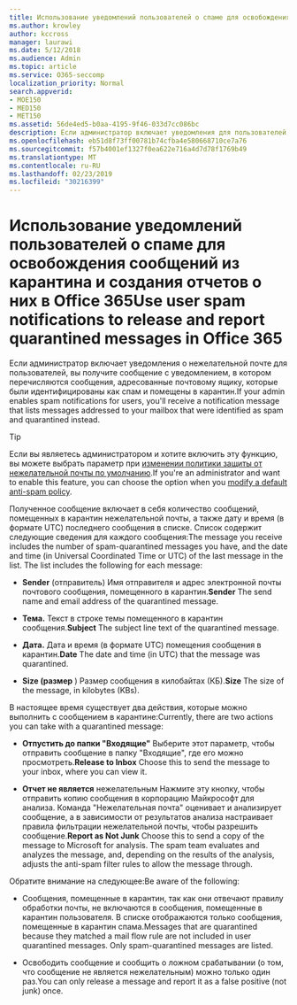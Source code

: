 ```yaml
---
title: Использование уведомлений пользователей о спаме для освобождения сообщений из карантина и создания отчетов о них в Office 365
ms.author: krowley
author: kccross
manager: laurawi
ms.date: 5/12/2018
ms.audience: Admin
ms.topic: article
ms.service: O365-seccomp
localization_priority: Normal
search.appverid:
- MOE150
- MED150
- MET150
ms.assetid: 56de4ed5-b0aa-4195-9f46-033d7cc086bc
description: Если администратор включает уведомления для пользователей, вы получите сообщение с уведомлением о том, что сообщения, отправленные в ваш почтовый ящик, были идентифицированы как спам, массовые или фишинговые сообщения. Вы можете отпустить или отправить отчет о сообщениях после получения уведомления.
ms.openlocfilehash: eb51d8f73ff00781b74cfba4e580668710ce7a76
ms.sourcegitcommit: f57b4001ef1327f0ea622e716a4d7d78f1769b49
ms.translationtype: MT
ms.contentlocale: ru-RU
ms.lasthandoff: 02/23/2019
ms.locfileid: "30216399"
---
```

# <a name="use-user-spam-notifications-to-release-and-report-quarantined-messages-in-office-365"></a><span data-ttu-id="66a8f-104">Использование уведомлений пользователей о спаме для освобождения сообщений из карантина и создания отчетов о них в Office 365</span><span class="sxs-lookup"><span data-stu-id="66a8f-104">Use user spam notifications to release and report quarantined messages in Office 365</span></span>

<span data-ttu-id="66a8f-105">Если администратор включает уведомления о нежелательной почте для пользователей, вы получите сообщение с уведомлением, в котором перечисляются сообщения, адресованные почтовому ящику, которые были идентифицированы как спам и помещены в карантин.</span><span class="sxs-lookup"><span data-stu-id="66a8f-105">If your admin enables spam notifications for users, you'll receive a notification message that lists messages addressed to your mailbox that were identified as spam and quarantined instead.</span></span>
  
> [!TIP]
> <span data-ttu-id="66a8f-106">Если вы являетесь администратором и хотите включить эту функцию, вы можете выбрать параметр при [изменении политики защиты от нежелательной почты по умолчанию](https://go.microsoft.com/fwlink/?LinkId=800313).</span><span class="sxs-lookup"><span data-stu-id="66a8f-106">If you're an administrator and want to enable this feature, you can choose the option when you [modify a default anti-spam policy](https://go.microsoft.com/fwlink/?LinkId=800313).</span></span> 
  
<span data-ttu-id="66a8f-p102">Полученное сообщение включает в себя количество сообщений, помещенных в карантин нежелательной почты, а также дату и время (в формате UTC) последнего сообщения в списке. Список содержит следующие сведения для каждого сообщения:</span><span class="sxs-lookup"><span data-stu-id="66a8f-p102">The message you receive includes the number of spam-quarantined messages you have, and the date and time (in Universal Coordinated Time or UTC) of the last message in the list. The list includes the following for each message:</span></span>
  
- <span data-ttu-id="66a8f-109">**Sender** (отправитель) Имя отправителя и адрес электронной почты почтового сообщения, помещенного в карантин.</span><span class="sxs-lookup"><span data-stu-id="66a8f-109">**Sender** The send name and email address of the quarantined message.</span></span> 
    
- <span data-ttu-id="66a8f-110">**Тема.** Текст в строке темы помещенного в карантин сообщения.</span><span class="sxs-lookup"><span data-stu-id="66a8f-110">**Subject** The subject line text of the quarantined message.</span></span> 
    
- <span data-ttu-id="66a8f-111">**Дата.** Дата и время (в формате UTC) помещения сообщения в карантин.</span><span class="sxs-lookup"><span data-stu-id="66a8f-111">**Date** The date and time (in UTC) that the message was quarantined.</span></span> 
    
- <span data-ttu-id="66a8f-112">**Size (размер** ) Размер сообщения в килобайтах (КБ).</span><span class="sxs-lookup"><span data-stu-id="66a8f-112">**Size** The size of the message, in kilobytes (KBs).</span></span> 
    
<span data-ttu-id="66a8f-113">В настоящее время существует два действия, которые можно выполнить с сообщением в карантине:</span><span class="sxs-lookup"><span data-stu-id="66a8f-113">Currently, there are two actions you can take with a quarantined message:</span></span>
  
- <span data-ttu-id="66a8f-114">**Отпустить до папки "Входящие"** Выберите этот параметр, чтобы отправить сообщение в папку "Входящие", где его можно просмотреть.</span><span class="sxs-lookup"><span data-stu-id="66a8f-114">**Release to Inbox** Choose this to send the message to your inbox, where you can view it.</span></span> 
    
- <span data-ttu-id="66a8f-p103">**Отчет не является** нежелательным Нажмите эту кнопку, чтобы отправить копию сообщения в корпорацию Майкрософт для анализа. Команда "Нежелательная почта" оценивает и анализирует сообщение, а в зависимости от результатов анализа настраивает правила фильтрации нежелательной почты, чтобы разрешить сообщение.</span><span class="sxs-lookup"><span data-stu-id="66a8f-p103">**Report as Not Junk** Choose this to send a copy of the message to Microsoft for analysis. The spam team evaluates and analyzes the message, and, depending on the results of the analysis, adjusts the anti-spam filter rules to allow the message through.</span></span> 
    
<span data-ttu-id="66a8f-117">Обратите внимание на следующее:</span><span class="sxs-lookup"><span data-stu-id="66a8f-117">Be aware of the following:</span></span>
  
- <span data-ttu-id="66a8f-p104">Сообщения, помещенные в карантин, так как они отвечают правилу обработки почты, не включаются в сообщения, помещенные в карантин пользователя. В списке отображаются только сообщения, помещенные в карантин спама.</span><span class="sxs-lookup"><span data-stu-id="66a8f-p104">Messages that are quarantined because they matched a mail flow rule are not included in user quarantined messages. Only spam-quarantined messages are listed.</span></span>
    
- <span data-ttu-id="66a8f-120">Освободить сообщение и сообщить о ложном срабатывании (о том, что сообщение не является нежелательным) можно только один раз.</span><span class="sxs-lookup"><span data-stu-id="66a8f-120">You can only release a message and report it as a false positive (not junk) once.</span></span>
    

